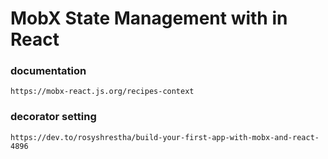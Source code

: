 # MobX State Management with in React

### documentation 
```
https://mobx-react.js.org/recipes-context
```

### decorator setting
```
https://dev.to/rosyshrestha/build-your-first-app-with-mobx-and-react-4896
```